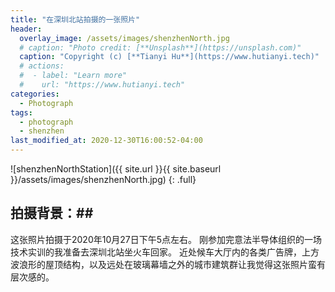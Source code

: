 ```yaml
---
title: "在深圳北站拍摄的一张照片"
header:
  overlay_image: /assets/images/shenzhenNorth.jpg
  # caption: "Photo credit: [**Unsplash**](https://unsplash.com)"
  caption: "Copyright (c) [**Tianyi Hu**](https://www.hutianyi.tech)"
  # actions:
  #  - label: "Learn more"
  #    url: "https://www.hutianyi.tech"
categories:
  - Photograph
tags:
  - photograph
  - shenzhen
last_modified_at: 2020-12-30T16:00:52-04:00
---
```


![shenzhenNorthStation]({{ site.url }}{{ site.baseurl }}/assets/images/shenzhenNorth.jpg)
{: .full}

## 拍摄背景：##
这张照片拍摄于2020年10月27日下午5点左右。
刚参加完意法半导体组织的一场技术实训的我准备去深圳北站坐火车回家。
近处候车大厅内的各类广告牌，上方波浪形的屋顶结构，以及远处在玻璃幕墙之外的城市建筑群让我觉得这张照片蛮有层次感的。

